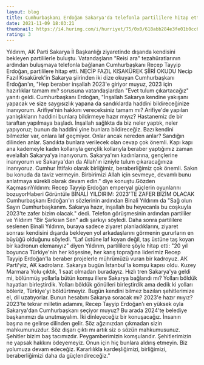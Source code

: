 ```yaml
--- 
layout: blog
title: Cumhurbaşkanı Erdoğan Sakarya'da telefonla partililere hitap etti
date: 2021-11-09 18:03:21
thumbnail: https://i4.hurimg.com/i/hurriyet/75/0x0/618abb284e3fe01b0cc6401d.jpg
rating: 3
---
```

Yıldırım, AK Parti Sakarya İl Başkanlığı ziyaretinde dışarıda kendisini bekleyen partililerle buluştu.  Vatandaşların "Reisi ara" tezahüratlarının ardından buluşmaya telefonla bağlanan Cumhurbaşkanı Recep Tayyip Erdoğan, partililere hitap etti. NECİP FAZIL KISAKÜREK ŞİİRİ OKUDU  Necip Fazıl Kısakürek'in Sakarya şiirinden iki dize okuyan Cumhurbaşkanı Erdoğan'ın, "Hep beraber inşallah 2023'e giriyor muyuz, 2023 için hazırlıklar tamam mı? sorusuna vatandaşlardan "Evet tulum çıkartacağız" yanıtı geldi.  Cumhurbaşkanı Erdoğan, "İnşallah Sakarya kendine yakışanı yapacak ve size saygısızlık yapana da sandıklarda haddini bildireceğinize inanıyorum. Arifiye'nin hakkını vereceksiniz tamam mı? Arifiye'de yapılan yanlışlıkların haddini bunlara bildirmeye hazır mıyız? Hastanemiz de bir taraftan yapılmaya başladı. İnşallah sağlıkta da biz neler yaptık, neler yapıyoruz; bunun da haddini yine bunlara bildireceğiz. Bazı kendini bilmezler var, onlara laf geçmiyor. Onlar ancak nereden anlar? Sandığın dilinden anlar. Sandıkta bunlara verilecek olan cevap çok önemli. Kapı kapı ana kademeyle kadın kollarıyla gençlik kollarıyla beraber yaptığımız zaman evelallah Sakarya'ya inanıyorum. Sakarya'nın kadınlarına, gençlerine inanıyorum ve Sakarya'dan da Allah'ın izniyle tulum çıkaracağınıza inanıyoruz. Cumhur İttifakı olarak birliğimiz, beraberliğimiz çok önemli. Sakın bu konuda da taviz vermeyin. Birbirimizi Allah için sevmeye, devamlı bunu anlatmaya sürekli olarak devam edin." diye konuştu.Gözden KaçmasınYıldırım: Recep Tayyip Erdoğan emperyal güçlerin oyunlarını bozuyorHaberi Görüntüle BİNALİ YILDIRIM: 2023'TE ZAFER BİZİM OLACAK  Cumhurbaşkanı Erdoğan'ın sözlerinin ardından Binali Yıldırım da "Sağ olun Sayın Cumhurbaşkanım. Sakarya hazır, inşallah bu heyecanla bu coşkuyla 2023'te zafer bizim olacak." dedi.  Telefon görüşmesinin ardından partililer ve Yıldırım "Bir Şarkısın Sen" adlı şarkıyı söyledi.  Daha sonra partililere seslenen Binali Yıldırım, buraya sadece ziyaret planladıklarını, ziyaret sonrası kendisini dışarda bekleyen yol arkadaşlarını görmenin gururların en büyüğü olduğunu söyledi.  "Laf üstüne laf koyan değil, taş üstüne taş koyan bir kadronun elemanıyız" diyen Yıldırım, partililere şöyle hitap etti:  "20 yıl boyunca Türkiye'nin her köşesine, her karış toprağına liderimiz Recep Tayyip Erdoğan'la beraber projelerle mührümüzü vuran bir kadroyuz. AK Parti'yiz, AK kadrolarız. Sakarya bugün İstanbul'la komşu kapısı oldu. Kuzey Marmara Yolu çıktık, 1 saat olmadan buradayız. Hızlı tren Sakarya'ya geldi mi, bölünmüş yollarla bütün komşu illere Sakarya bağlandı mı? Yolları böldük hayatları birleştirdik. Yolları böldük gönülleri birleştirdik ama dedik ki yolları böleriz, Türkiye'yi böldürtmeyiz.  Bugün kendini bilmez bazıları şehitlerimize el, dil uzatıyorlar. Bunun hesabını Sakarya soracak mı? 2023'e hazır mıyız? 2023'te tekrar milletin adamını, Recep Tayyip Erdoğan'ı en yüksek oyla Sakarya'dan Cumhurbaşkanı seçiyor muyuz? Bu arada 2024'te belediye başkanımızı da unutmayalım. İki dinleyeceğiz bir konuşacağız. İnsanın başına ne gelirse dilinden gelir. Söz ağzınızdan çıkmadan sizin mahkumunuzdur. Söz dışarı çıktı mı artık siz o sözün mahkumusunuz. Şehitler bizim baş tacımızdır. Peygamberimizin komşularıdır. Şehitlerimizin ne yapsak hakkını ödeyemeyiz. Onun için hiç bunlara aldırış etmeyin. Biz yolumuza devam edeceğiz. Kararlılıkla kardeşliğimizi, birliğimizi, beraberliğimizi daha da güçlendireceğiz."